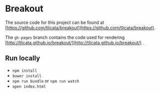 Breakout
========

The source code for this project can be found at
[https://github.com/tlicata/breakout](https://github.com/tlicata/breakout).

The `gh-pages` branch contains the code used for rendering
[http://tlicata.github.io/breakout/](http://tlicata.github.io/breakout/)
.

Run locally
-----------

- `npm install`
- `bower install`
- `npm run bundle` or `npm run watch`
- `open index.html`

